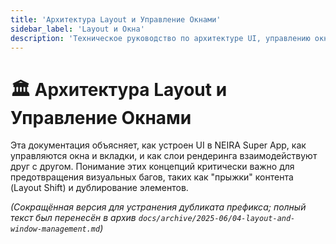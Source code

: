 ```yaml
---
title: 'Архитектура Layout и Управление Окнами'
sidebar_label: 'Layout и Окна'
description: 'Техническое руководство по архитектуре UI, управлению окнами, вкладками и слоями рендеринга в NEIRA Super App.'
---
```


# 🏛️ Архитектура Layout и Управление Окнами

Эта документация объясняет, как устроен UI в NEIRA Super App, как управляются окна и вкладки, и как слои рендеринга взаимодействуют друг с другом. Понимание этих концепций критически важно для предотвращения визуальных багов, таких как "прыжки" контента (Layout Shift) и дублирование элементов.

_(Сокращённая версия для устранения дубликата префикса; полный текст был перенесён в архив `docs/archive/2025-06/04-layout-and-window-management.md`)_
